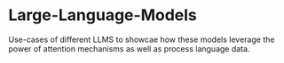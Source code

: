 # Large-Language-Models
Use-cases of different LLMS to showcae how these models leverage the power of attention mechanisms as well as process language data. 
